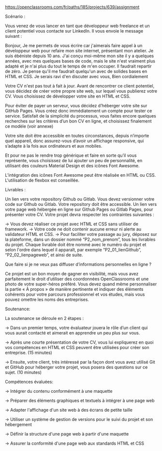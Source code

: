 https://openclassrooms.com/fr/paths/185/projects/639/assignment

Scénario :

Vous venez de vous lancer en tant que développeur web freelance et un client potentiel vous contacte sur LinkedIn. Il vous envoie le message suivant :

Bonjour,
Je me permets de vous écrire car j'aimerais faire appel à un développeur web pour refaire mon site internet, présentant mon atelier. Je suis ébéniste depuis 10 ans. J'ai conçu moi-même mon site il y a quelques années, avec mes quelques bases de code, mais le site n'est vraiment plus adapté et je n'ai plus du tout le temps de m'en occuper. Il faudrait repartir de zéro. Je pense qu'il me faudrait quelqu'un avec de solides bases en HTML et CSS. Je serais ravi d'en discuter avec vous,
Bien cordialement

Votre CV n'est pas tout à fait à jour. Avant de rencontrer ce client potentiel, vous décidez de créer votre propre site web, sur lequel vous publierez votre CV. Vous choisissez de développer votre site en HTML et CSS. 

Pour éviter de payer un serveur, vous décidez d’héberger votre site sur GitHub Pages. Vous créez donc immédiatement un compte pour tester ce service. Satisfait de la simplicité du processus, vous faites encore quelques recherches sur les critères d’un bon CV en ligne, et choisissez finalement ce modèle (voir annexe)

Votre site doit être accessible en toutes circonstances, depuis n’importe quel appareil, donc assurez-vous d’avoir un affichage responsive, qui s’adapte à la fois aux ordinateurs et aux mobiles. 

Et pour ne pas le rendre trop générique et faire en sorte qu’il vous représente, vous choisissez de lui ajouter un peu de personnalité, en utilisant des couleurs Material Design et des icônes Font Awesome.

L’intégration des icônes Font Awesome peut être réalisée en HTML ou CSS. L'utilisation de flexbox est conseillée.

Livrables :

Un lien vers votre repository Github ou Gitlab. 
Vous devez versionner votre code sur Github ou Gitlab.
Votre repository doit être accessible.
Un lien vers votre page web hébergée en ligne sur Github Pages ou Gitlab Pages, pour présenter votre CV. 
Votre projet devra respecter les contraintes suivantes : 

  -> Vous devez réaliser ce projet avec HTML et CSS sans utiliser de framework.
  -> Votre code ne doit contenir aucune erreur ni alerte au validateur HTML et CSS.
  -> Pour faciliter votre passage au jury, déposez sur la plateforme, dans un dossier nommé “P2_nom_prenom”, tous les livrables du projet. Chaque livrable doit être nommé avec le numéro du projet et selon l'ordre dans lequel il apparaît, par exemple “P2_01_lienGithub”, “P2_02_lienpageweb”, et ainsi de suite.

Que faire si je ne veux pas diffuser d’informations personnelles en ligne ? 

Ce projet est un bon moyen de gagner en visibilité, mais vous avez parfaitement le droit d’utiliser des coordonnées OpenClassrooms et une photo de votre super-héros préféré. Vous devez quand même personnaliser la partie « À propos » de manière pertinente et indiquer des éléments cohérents pour votre parcours professionnel et vos études, mais vous pouvez omettre les noms des entreprises.

Soutenance:

La soutenance se déroule en 2 étapes :

  -> Dans un premier temps, votre évaluateur jouera le rôle d’un client qui vous aurait contacté et aimerait en apprendre un peu plus sur vous. 
  
  -> Après une courte présentation de votre CV, vous lui expliquerez en quoi vos compétences en HTML et CSS peuvent être utilisées pour créer son entreprise. (15 minutes)
  
  -> Ensuite, votre client, très intéressé par la façon dont vous avez utilisé Git et GitHub pour héberger votre projet, vous posera des questions sur ce sujet. (10 minutes)

Compétences évaluées:

 -> Intégrer du contenu conformément à une maquette
 
 -> Préparer des éléments graphiques et textuels à intégrer à une page web
 
 -> Adapter l'affichage d'un site web à des écrans de petite taille
 
 -> Utiliser un système de gestion de versions pour le suivi du projet et son hébergement
 
 -> Définir la structure d'une page web à partir d'une maquette
 
 -> Assurer la conformité d'une page web aux standards HTML et CSS

